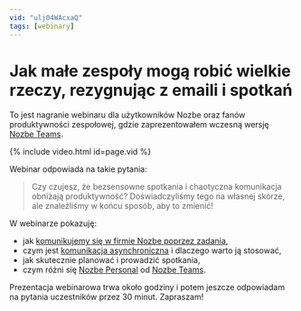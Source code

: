 ```yaml
---
vid: "ulj04WAcxaQ"
tags: [webinary]
---
```


# Jak małe zespoły mogą robić wielkie rzeczy, rezygnując z emaili i spotkań

To jest nagranie webinaru dla użytkowników Nozbe oraz fanów produktywności zespołowej, gdzie zaprezentowałem wczesną wersję [Nozbe Teams](https://nozbe.com/pl/).

{% include video.html id=page.vid %}

<!--More-->

Webinar odpowiada na takie pytania:

> Czy czujesz, że bezsensowne spotkania i chaotyczna komunikacja obniżają produktywność? Doświadczyliśmy tego na własnej skórze, ale znaleźliśmy w końcu sposób, aby to zmienić!

W webinarze pokazuję:

* jak [komunikujemy się w firmie Nozbe poprzez zadania](https://nozbe.com/pl/blog/komunikacja-poprzez-zadania/),
* czym jest [komunikacja asynchroniczna](https://nozbe.com/pl/blog/asynchronous/) i dlaczego warto ją stosować,
* jak skutecznie planować i prowadzić spotkania,
* czym różni się [Nozbe Personal](https://nozbe.com/pl/personal) od [Nozbe Teams](https://michael.gratis/nozbe).

Prezentacja webinarowa trwa około godziny i potem jeszcze odpowiadam na pytania uczestników przez 30 minut. Zapraszam!